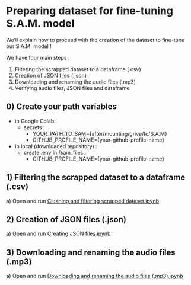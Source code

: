 # Preparing dataset for fine-tuning S.A.M. model

We’ll explain how to proceed with the creation of the dataset to fine-tune our S.A.M. model !

We have four main steps : 

1) Filtering the scrapped dataset to a dataframe (.csv)
2) Creation of JSON files (.json)
3) Downloading and renaming the audio files (.mp3)
4) Verifying audio files, JSON files and dataframe

## 0) Create your path variables
- in Google Colab:
  - secrets :
    - YOUR_PATH_TO_SAM={after/mounting/grive/to/S.A.M}
    - GITHUB_PROFILE_NAME={your-github-profile-name}
- in local (downloaded repository) :
  - create .env in /sam_files :
    - GITHUB_PROFILE_NAME={your-github-profile-name}

## 1) Filtering the scrapped dataset to a dataframe (.csv)

a) Open and run [Cleaning and filtering scrapped dataset.ipynb](changer)

## 2) Creation of JSON files (.json)

a) Open and run [Creating JSON files.ipynb](changer)

## 3) Downloading and renaming the audio files (.mp3)

a) Open and run [Downloading and renaming the audio files (.mp3).ipynb](changer)
